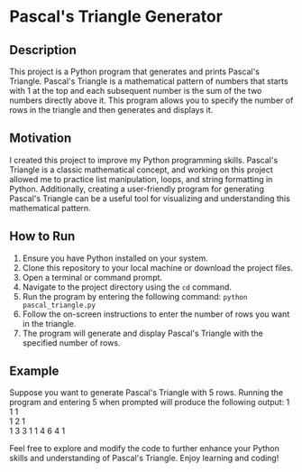 # Pascal's Triangle Generator

## Description
This project is a Python program that generates and prints Pascal's Triangle. Pascal's Triangle is a mathematical pattern of numbers that starts with 1 at the top and each subsequent number is the sum of the two numbers directly above it. This program allows you to specify the number of rows in the triangle and then generates and displays it.

## Motivation
I created this project to improve my Python programming skills. Pascal's Triangle is a classic mathematical concept, and working on this project allowed me to practice list manipulation, loops, and string formatting in Python. Additionally, creating a user-friendly program for generating Pascal's Triangle can be a useful tool for visualizing and understanding this mathematical pattern.

## How to Run
1. Ensure you have Python installed on your system.
2. Clone this repository to your local machine or download the project files.
3. Open a terminal or command prompt.
4. Navigate to the project directory using the `cd` command.
5. Run the program by entering the following command:
   ```python pascal_triangle.py```
6. Follow the on-screen instructions to enter the number of rows you want in the triangle.
7. The program will generate and display Pascal's Triangle with the specified number of rows.

## Example
Suppose you want to generate Pascal's Triangle with 5 rows. Running the program and entering 5 when prompted will produce the following output:
    1    
   1 1   
  1 2 1  
 1 3 3 1 
1 4 6 4 1

Feel free to explore and modify the code to further enhance your Python skills and understanding of Pascal's Triangle. Enjoy learning and coding!
